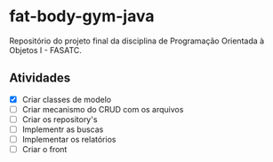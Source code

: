 # fat-body-gym-java

Repositório do projeto final da disciplina de Programação Orientada à Objetos I - FASATC.

## Atividades ##

- [x] Criar classes de modelo
- [ ] Criar mecanismo do CRUD com os arquivos
- [ ] Criar os repository's
- [ ] Implementr as buscas
- [ ] Implementar os relatórios 
- [ ] Criar o front 
